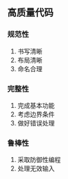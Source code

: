 ## 高质量代码

### 规范性
  
  1. 书写清晰
  2. 布局清晰
  3. 命名合理

### 完整性
  
  1. 完成基本功能
  2. 考虑边界条件
  3. 做好错误处理

### 鲁棒性

  1. 采取防御性编程
  2. 处理无效输入
  